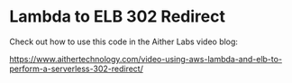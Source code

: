 # Lambda to ELB 302 Redirect


Check out how to use this code in the Aither Labs video blog:

https://www.aithertechnology.com/video-using-aws-lambda-and-elb-to-perform-a-serverless-302-redirect/


